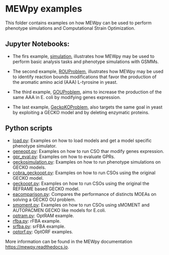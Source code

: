 
MEWpy examples
============


This folder contains examples on how MEWpy can be used to perform phenotype simulations and Computational Strain Optimization. 

## Jupyter Notebooks:

- The firs example, [simulation](simulation.ipynb), illustrates how MEWpy may be used to perform basic analysis tasks  and phenotype simulations with GSMMs.

- The second example, [ROUProblem](ROUproblem.ipynb), illustrates how MEWpy may be used to identify reaction bounds modifications that favor the production of the aromatic amino acid (AAA) L-tyrosine in yeast.

- The third example, [GOUProblem](GOUproblem.ipynb), aims to increase the production of the same AAA in E. coli by modifying genes expression.

- The last example, [GeckoKOProblem](GeckoKOProblem.ipynb), also targets the same goal in yeast by exploiting a GECKO model and by deleting enzymatic proteins.

## Python scripts

- [load.py](scripts/): Examples on how to load models and get a model specific phenotype simulator.
- [geneopt.py](scripts/): Examples on how to run CSO thar modify genes expression.
- [gpr_eval.py](scripts/): Examples om how to evaluate GPRs.
- [geckosimulation.py](scripts/): Examples on how to run phenotype simulations on GECKO models.
- [cobra_geckoopt.py](scripts/): Examples on how to run CSOs using the original GECKO model.
- [geckoopt.py](scripts/): Examples on how to run CSOs using the original the REFRAME based GECKO model.
- [eacomparison.py](scripts/): Compares the performance of distincts MOEAs on solving a GECKO OU problem.
- [smoment.py](scripts/): Examples on how to run CSOs using sMOMENT and AUTOPACMEN GECKO like models for E.coli.
- [optram.py](scripts/): OptRAM example.
- [rfba.py](scripts/): rFBA example.
- [srfba.py](scripts/): srFBA example.
- [optorf.py](scripts/): OptORF examples.


More information can be found in the MEWpy documentation https://mewpy.readthedocs.io.